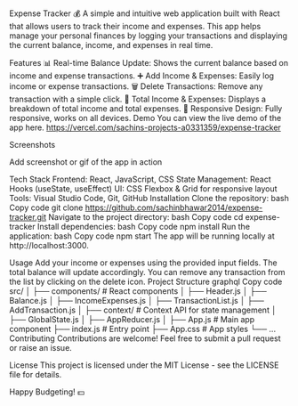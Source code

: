 Expense Tracker 💰
A simple and intuitive web application built with React that allows users to track their income and expenses. This app helps manage your personal finances by logging your transactions and displaying the current balance, income, and expenses in real time.

Features
📊 Real-time Balance Update: Shows the current balance based on income and expense transactions.
➕ Add Income & Expenses: Easily log income or expense transactions.
🗑️ Delete Transactions: Remove any transaction with a simple click.
🧮 Total Income & Expenses: Displays a breakdown of total income and total expenses.
🎨 Responsive Design: Fully responsive, works on all devices.
Demo
You can view the live demo of the app here.
https://vercel.com/sachins-projects-a0331359/expense-tracker

Screenshots

Add screenshot or gif of the app in action

Tech Stack
Frontend: React, JavaScript, CSS
State Management: React Hooks (useState, useEffect)
UI: CSS Flexbox & Grid for responsive layout
Tools: Visual Studio Code, Git, GitHub
Installation
Clone the repository:
bash
Copy code
git clone https://github.com/sachinbhawar2014/expense-tracker.git
Navigate to the project directory:
bash
Copy code
cd expense-tracker
Install dependencies:
bash
Copy code
npm install
Run the application:
bash
Copy code
npm start
The app will be running locally at http://localhost:3000.

Usage
Add your income or expenses using the provided input fields.
The total balance will update accordingly.
You can remove any transaction from the list by clicking on the delete icon.
Project Structure
graphql
Copy code
src/
│
├── components/       # React components
│   ├── Header.js
│   ├── Balance.js
│   ├── IncomeExpenses.js
│   ├── TransactionList.js
│   ├── AddTransaction.js
│
├── context/          # Context API for state management
│   ├── GlobalState.js
│   ├── AppReducer.js
│
├── App.js            # Main app component
├── index.js          # Entry point
├── App.css           # App styles
└── ...
Contributing
Contributions are welcome! Feel free to submit a pull request or raise an issue.

License
This project is licensed under the MIT License - see the LICENSE file for details.

Happy Budgeting! 💵
